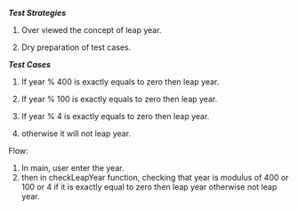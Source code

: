 *****Test Strategies*****

1. Over viewed the concept of leap year.

2. Dry preparation of test cases.



*****Test Cases*****

1. If year % 400 is exactly equals to zero then leap year.

2. If year % 100 is exactly equals to zero then leap year.

3. If year % 4 is exactly equals to zero then leap year.

4. otherwise it will not leap year.





Flow:

1. In main, user enter the year.
2. then in checkLeapYear function, checking that year is modulus of 400 or 100 or 4 if it is exactly equal to zero then leap year otherwise not leap year.